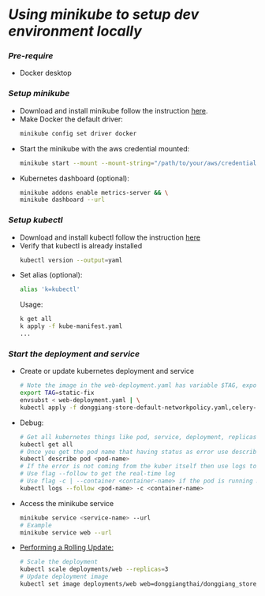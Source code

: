 # _Using minikube to setup dev environment locally_

### _Pre-require_
* Docker desktop

### _Setup minikube_
* Download and install minikube follow the instruction [here](https://minikube.sigs.k8s.io/docs/start/).
* Make Docker the default driver:
  ```bash
  minikube config set driver docker
  ```
* Start the minikube with the aws credential mounted:
  ```bash
  minikube start --mount --mount-string="/path/to/your/aws/credentials:/home/minikube/.aws"
  ```
* Kubernetes dashboard (optional):
  ```bash
  minikube addons enable metrics-server && \
  minikube dashboard --url
  ```

### _Setup kubectl_
* Download and install kubectl follow the instruction [here](https://kubernetes.io/docs/tasks/tools/install-kubectl-linux/)
* Verify that kubectl is already installed
  ```bash
  kubectl version --output=yaml 
  ```
* Set alias (optional):
  ```bash
  alias 'k=kubectl'
  ```
  Usage:
  ```bash
  k get all
  k apply -f kube-manifest.yaml
  ...
  ```

### _Start the deployment and service_
* Create or update kubernetes deployment and service
  ```bash
  # Note the image in the web-deployment.yaml has variable $TAG, export variable to system then use envsubst to substitution the variable.
  export TAG=static-fix
  envsubst < web-deployment.yaml | \
  kubectl apply -f donggiang-store-default-networkpolicy.yaml,celery-monitor-deployment.yaml,celery-monitor-service.yaml,redis-deployment.yaml,redis-service.yaml,env-configmap.yaml,web-service.yaml,-
  ```
* Debug:
  ```bash
  # Get all kubernetes things like pod, service, deployment, replicaset, etc.
  kubectl get all
  # Once you get the pod name that having status as error use describe to describe it
  kubectl describe pod <pod-name>
  # If the error is not coming from the kuber itself then use logs to get log from container
  # Use flag --follow to get the real-time log
  # Use flag -c | --container <container-name> if the pod is running multi container inside
  kubectl logs --follow <pod-name> -c <container-name>
  ```
* Access the minikube service
  ```bash
  minikube service <service-name> --url
  # Example
  minikube service web --url
  ```
* [Performing a Rolling Update:](https://kubernetes.io/docs/tutorials/kubernetes-basics/update/update-intro/)
  ```bash
  # Scale the deployment
  kubectl scale deployments/web --replicas=3
  # Update deployment image
  kubectl set image deployments/web web=donggiangthai/donggiang_store_local-web:static-fix-v1
  ```